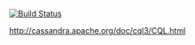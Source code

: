 [![Build Status](https://travis-ci.org/dimerica-industries/node-cql-builder.png)](https://travis-ci.org/dimerica-industries/node-cql-builder)

http://cassandra.apache.org/doc/cql3/CQL.html
